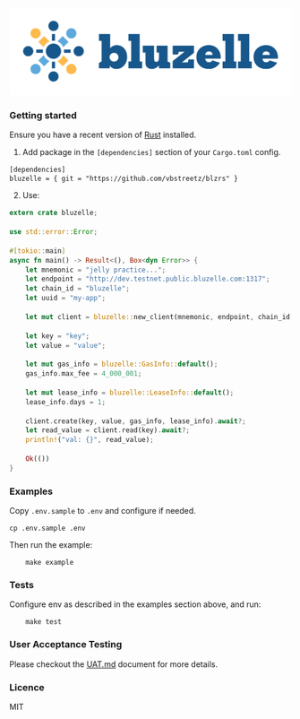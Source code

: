![](https://raw.githubusercontent.com/bluzelle/api/master/source/images/Bluzelle%20-%20Logo%20-%20Big%20-%20Colour.png)

### Getting started

Ensure you have a recent version of [Rust](https://www.rust-lang.org/) installed.

1. Add package in the `[dependencies]` section of your `Cargo.toml` config.

```
[dependencies]
bluzelle = { git = "https://github.com/vbstreetz/blzrs" }
```

2. Use:

```rust
extern crate bluzelle;

use std::error::Error;

#[tokio::main]
async fn main() -> Result<(), Box<dyn Error>> {
    let mnemonic = "jelly practice...";
    let endpoint = "http://dev.testnet.public.bluzelle.com:1317";
    let chain_id = "bluzelle";
    let uuid = "my-app";

    let mut client = bluzelle::new_client(mnemonic, endpoint, chain_id, uuid).await?;

    let key = "key";
    let value = "value";

    let mut gas_info = bluzelle::GasInfo::default();
    gas_info.max_fee = 4_000_001;

    let mut lease_info = bluzelle::LeaseInfo::default();
    lease_info.days = 1;

    client.create(key, value, gas_info, lease_info).await?;
    let read_value = client.read(key).await?;
    println!("val: {}", read_value);

    Ok(())
}
```

### Examples

Copy `.env.sample` to `.env` and configure if needed.

```
cp .env.sample .env
```

Then run the example:

```
    make example
```

### Tests

Configure env as described in the examples section above, and run:

```
    make test
```

### User Acceptance Testing

Please checkout the [UAT.md](https://github.com/vbstreetz/blzrs/blob/master/UAT.md) document for more details.

### Licence

MIT

